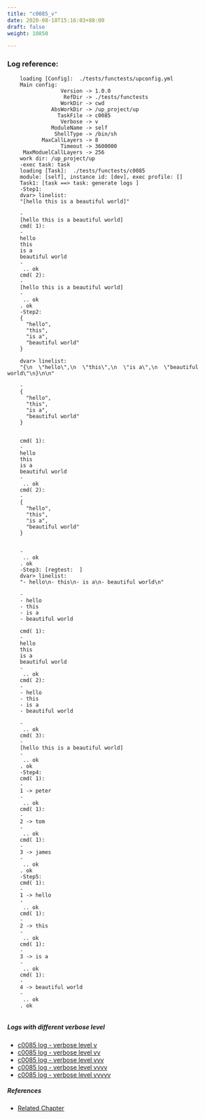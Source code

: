 ```yaml
---
title: "c0085_v"
date: 2020-08-18T15:16:03+88:00
draft: false
weight: 10850

---
```


### Log reference: <no value>

```
    loading [Config]:  ./tests/functests/upconfig.yml
    Main config:
                 Version -> 1.0.0
                  RefDir -> ./tests/functests
                 WorkDir -> cwd
              AbsWorkDir -> /up_project/up
                TaskFile -> c0085
                 Verbose -> v
              ModuleName -> self
               ShellType -> /bin/sh
           MaxCallLayers -> 8
                 Timeout -> 3600000
     MaxModuelCallLayers -> 256
    work dir: /up_project/up
    -exec task: task
    loading [Task]:  ./tests/functests/c0085
    module: [self], instance id: [dev], exec profile: []
    Task1: [task ==> task: generate logs ]
    -Step1:
    dvar> linelist:
    "[hello this is a beautiful world]"
    
    -
    [hello this is a beautiful world]
    cmd( 1):
    -
    hello
    this
    is a
    beautiful world
    -
     .. ok
    cmd( 2):
    -
    [hello this is a beautiful world]
    -
     .. ok
    . ok
    -Step2:
    {
      "hello",
      "this",
      "is a",
      "beautiful world"
    }
    
    dvar> linelist:
    "{\n  \"hello\",\n  \"this\",\n  \"is a\",\n  \"beautiful world\"\n}\n\n"
    
    -
    {
      "hello",
      "this",
      "is a",
      "beautiful world"
    }
    
    
    cmd( 1):
    -
    hello
    this
    is a
    beautiful world
    -
     .. ok
    cmd( 2):
    -
    {
      "hello",
      "this",
      "is a",
      "beautiful world"
    }
    
    
    -
     .. ok
    . ok
    -Step3: [regtest:  ]
    dvar> linelist:
    "- hello\n- this\n- is a\n- beautiful world\n"
    
    -
    - hello
    - this
    - is a
    - beautiful world
    
    cmd( 1):
    -
    hello
    this
    is a
    beautiful world
    -
     .. ok
    cmd( 2):
    -
    - hello
    - this
    - is a
    - beautiful world
    
    -
     .. ok
    cmd( 3):
    -
    [hello this is a beautiful world]
    -
     .. ok
    . ok
    -Step4:
    cmd( 1):
    -
    1 -> peter
    -
     .. ok
    cmd( 1):
    -
    2 -> tom
    -
     .. ok
    cmd( 1):
    -
    3 -> james
    -
     .. ok
    . ok
    -Step5:
    cmd( 1):
    -
    1 -> hello
    -
     .. ok
    cmd( 1):
    -
    2 -> this
    -
     .. ok
    cmd( 1):
    -
    3 -> is a
    -
     .. ok
    cmd( 1):
    -
    4 -> beautiful world
    -
     .. ok
    . ok
    
```

##### Logs with different verbose level
* [c0085 log - verbose level v](../../logs/c0085_v)
* [c0085 log - verbose level vv](../../logs/c0085_vv)
* [c0085 log - verbose level vvv](../../logs/c0085_vvv)
* [c0085 log - verbose level vvvv](../../logs/c0085_vvvv)
* [c0085 log - verbose level vvvvv](../../logs/c0085_vvvvv)

##### References
* [Related Chapter](../../template/c0085)
